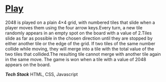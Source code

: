 # [Play](https://shirin25.github.io/2048/)

2048 is played on a plain 4×4 grid, with numbered tiles that slide when a player moves them using the four arrow keys.Every turn, a new tile randomly appears in an empty spot on the board with a value of 2.Tiles slide as far as possible in the chosen direction until they are stopped by either another tile or the edge of the grid. If two tiles of the same number collide while moving, they will merge into a tile with the total value of the two tiles that collided.The resulting tile cannot merge with another tile again in the same move.
The game is won when a tile with a value of 2048 appears on the board.

***Tech Stack***
HTML, CSS, Javascript
